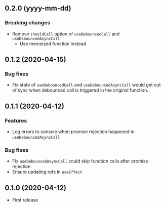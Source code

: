 ## 0.2.0 (yyyy-mm-dd)
### Breaking changes
- Remove `shouldCall` option of `useDebouncedCall` and `useDebouncedAsyncCall`
  - Use memoized function instead

## 0.1.2 (2020-04-15)
### Bug fixes
- Fix state of `useDebouncedCall` and `useDebouncedAsyncCall` would get out of sync when debounced call is triggered in the original function.

## 0.1.1 (2020-04-12)
### Features
- Log errors to console when promise rejection happened in `useDebouncedAsyncCall`

### Bug fixes
- Fix `useDebouncedAsyncCall` could skip function calls after promise rejection
- Ensure updating refs in `useEffect`

## 0.1.0 (2020-04-12)
- First release
